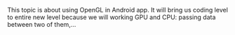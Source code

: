 This topic is about using OpenGL in Android app. It will bring us coding level to entire new level because we will working GPU and CPU: passing data between two of them,...